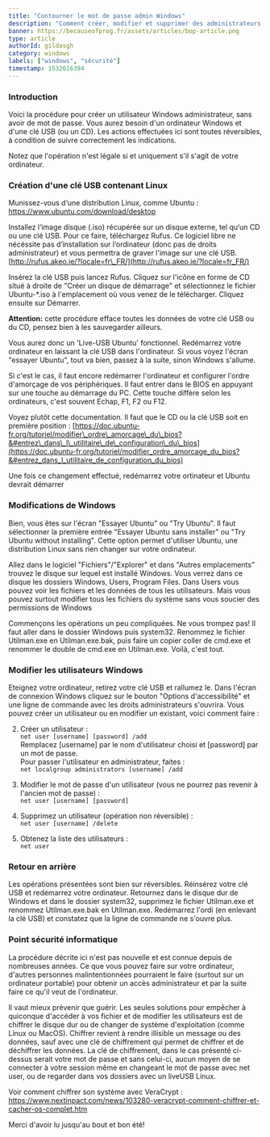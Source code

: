 ```yaml
---
title: "Contourner le mot de passe admin Windows"
description: "Comment créer, modifier et supprimer des administrateurs Windows sans avoir le mot de passe admin?"
banner: https://becauseofprog.fr/assets/articles/bop-article.png
type: article
authorId: gildasgh
category: windows
labels: ["windows", "sécurité"]
timestamp: 1532616394
---
```


### Introduction

 Voici la procédure pour créer un utilisateur Windows administrateur, sans avoir de mot de passe. Vous aurez besoin d'un ordinateur Windows et d'une clé USB (ou un CD). Les actions effectuées ici sont toutes réversibles, à condition de suivre correctement les indications.

 Notez que l'opération n'est légale si et uniquement s'il s'agit de votre ordinateur.

  

### Création d'une clé USB contenant Linux

 Munissez-vous d‘une distribution Linux, comme Ubuntu :  
 <https://www.ubuntu.com/download/desktop>

 Installez l‘image disque (.iso) récupérée sur un disque externe, tel qu‘un CD ou une clé USB. Pour ce faire, téléchargez Rufus. Ce logiciel libre ne nécéssite pas d‘installation sur l‘ordinateur (donc pas de droits administrateur) et vous permettra de graver l'image sur une clé USB.  
 [http://rufus.akeo.ie/?locale=fr\_FR/](http://rufus.akeo.ie/?locale=fr_FR/)

 Insérez la clé USB puis lancez Rufus. Cliquez sur l'icône en forme de CD situé à droite de "Créer un disque de démarrage" et sélectionnez le fichier Ubuntu-*.iso à l'emplacement où vous venez de le télécharger. Cliquez ensuite sur Démarrer.

 **Attention:** cette procédure efface toutes les données de votre clé USB ou du CD, pensez bien à les sauvegarder ailleurs.

 Vous aurez donc un 'Live-USB Ubuntu' fonctionnel. Redémarrez votre ordinateur en laissant la clé USB dans l'ordinateur. Si vous voyez l'écran "essayer Ubuntu", tout va bien, passez à la suite, sinon Windows s'allume.

 Si c'est le cas, il faut encore redémarrer l'ordinateur et configurer l'ordre d'amorçage de vos périphériques. Il faut entrer dans le BIOS en appuyant sur une touche au démarrage du PC. Cette touche diffère selon les ordinateurs, c'est souvent Echap, F1, F2 ou F12.

 Voyez plutôt cette documentation. Il faut que le CD ou la clé USB soit en première position : [https://doc.ubuntu-fr.org/tutoriel/modifier\_ordre\_amorcage\_du\_bios?&#entrez\_dans\_l\_utilitaire\_de\_configuration\_du\_bios](https://doc.ubuntu-fr.org/tutoriel/modifier_ordre_amorcage_du_bios?&#entrez_dans_l_utilitaire_de_configuration_du_bios)

 Une fois ce changement effectué, redémarrez votre ortinateur et Ubuntu devrait démarrer

  

### Modifications de Windows

 Bien, vous êtes sur l'écran "Essayer Ubuntu" ou "Try Ubuntu". Il faut sélectionner la première entrée "Essayer Ubuntu sans installer" ou "Try Ubuntu without installing". Cette option permet d'utiliser Ubuntu, une distribution Linux sans rien changer sur votre ordinateur.

 Allez dans le logiciel "Fichiers"/"Explorer" et dans "Autres emplacements" trouvez le disque sur lequel est installé Windows. Vous verrez dans ce disque les dossiers Windows, Users, Program Files. Dans Users vous pouvez voir les fichiers et les données de tous les utilisateurs. Mais vous pouvez surtout modifier tous les fichiers du système sans vous soucier des permissions de Windows

 Commençons les opérations un peu compliquées. Ne vous trompez pas! Il faut aller dans le dossier Windows puis system32. Renommez le fichier Utilman.exe en Utilman.exe.bak, puis faire un copier coller de cmd.exe et renommer le double de cmd.exe en Utilman.exe. Voilà, c'est tout.

  

### Modifier les utilisateurs Windows

 Eteignez votre ordinateur, retirez votre clé USB et rallumez le. Dans l'écran de connexion Windows cliquez sur le bouton "Options d'accessibilité" et une ligne de commande avec les droits administrateurs s'ouvrira. Vous pouvez créer un utilisateur ou en modifier un existant, voici comment faire :

  2.  Créer un utilisateur :  
 `net user [username] [password] /add`  
 Remplacez [username] par le nom d'utilisateur choisi et [password] par un mot de passe.  
 Pour passer l'utilisateur en administrateur, faites :  
 `net localgroup administrators [username] /add`  
 

 
 4.  Modifier le mot de passe d'un utilisateur (vous ne pourrez pas revenir à l'ancien mot de passe) :  
 `net user [username] [password]`  
 

 
 6.  Supprimez un utilisateur (opération non réversible) :  
 `net user [username] /delete`  
 

 
 8.  Obtenez la liste des utilisateurs :  
 `net user`

 
   

### Retour en arrière

 Les opérations présentées sont bien sur réversibles. Réinsérez votre clé USB et redémarrez votre ordinateur. Retournez dans le disque dur de Windows et dans le dossier system32, supprimez le fichier Utilman.exe et renommez Utilman.exe.bak en Utilman.exe. Redémarrez l'ordi (en enlevant la clé USB) et constatez que la ligne de commande ne s'ouvre plus.

  

### Point sécurité informatique

 La procédure décrite ici n'est pas nouvelle et est connue depuis de nombreuses années. Ce que vous pouvez faire sur votre ordinateur, d'autres personnes malintentionnées pourraient le faire (surtout sur un ordinateur portable) pour obtenir un accès administrateur et par la suite faire ce qu'il veut de l'ordinateur.

 Il vaut mieux prévenir que guérir. Les seules solutions pour empêcher à quiconque d'accéder à vos fichier et de modifier les utilisateurs est de chiffrer le disque dur ou de changer de système d'exploitation (comme Linux ou MacOS). Chiffrer revient à rendre illisible un message ou des données, sauf avec une clé de chiffrement qui permet de chiffrer et de déchiffrer les données. La clé de chiffrement, dans le cas présenté ci-dessus serait votre mot de passe et sans celui-ci, aucun moyen de se connecter à votre session même en changeant le mot de passe avec net user, ou de regarder dans vos dossiers avec un liveUSB Linux.

 Voir comment chiffrer son système avec VeraCrypt :  
 <https://www.nextinpact.com/news/103280-veracrypt-comment-chiffrer-et-cacher-os-complet.htm>

  

 Merci d'avoir lu jusqu'au bout et bon été!

 

